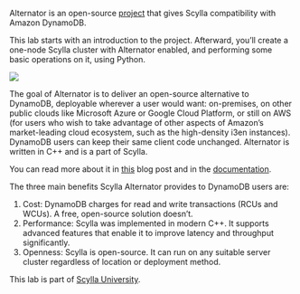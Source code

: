 Alternator is an open-source [project](https://github.com/scylladb/scylla/blob/master/docs/alternator/alternator.md) that gives Scylla compatibility with Amazon DynamoDB.

This lab starts with an introduction to the project. Afterward, you’ll create a one-node Scylla cluster with Alternator enabled, and performing some basic operations on it, using Python. 

![](https://university.scylladb.com/wp-content/uploads/2021/07/800x400-blog-load-balancing-scylla-alternator.png)

The goal of Alternator is to deliver an open-source alternative to DynamoDB, deployable wherever a user would want: on-premises, on other public clouds like Microsoft Azure or Google Cloud Platform, or still on AWS (for users who wish to take advantage of other aspects of Amazon’s market-leading cloud ecosystem, such as the high-density i3en instances). DynamoDB users can keep their same client code unchanged. Alternator is written in C++ and is a part of Scylla. 

You can read more about it in [this](https://www.scylladb.com/2019/09/11/scylla-alternator-the-open-source-dynamodb-compatible-api/) blog post and in the [documentation](https://docs.scylladb.com/using-scylla/alternator/). 

The three main benefits Scylla Alternator provides to DynamoDB users are:

1. Cost: DynamoDB charges for read and write transactions (RCUs and WCUs). A free, open-source solution doesn’t.
2. Performance: Scylla was implemented in modern C++. It supports advanced features that enable it to improve latency and throughput significantly.
3. Openness: Scylla is open-source. It can run on any suitable server cluster regardless of location or deployment method. 

This lab is part of [Scylla University](https://university.scylladb.com). 

